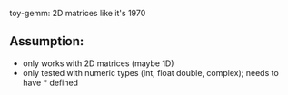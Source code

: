 toy-gemm: 2D matrices like it's 1970

## Assumption:
* only works with 2D matrices (maybe 1D)
* only tested with numeric types (int, float double, complex); needs to have * defined
